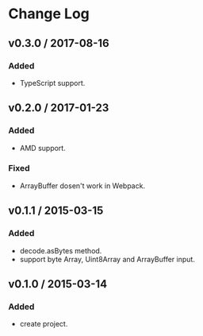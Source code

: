 # Change Log

## v0.3.0 / 2017-08-16
### Added
- TypeScript support.

## v0.2.0 / 2017-01-23
### Added
- AMD support.

### Fixed
- ArrayBuffer dosen't work in Webpack.

## v0.1.1 / 2015-03-15
### Added
- decode.asBytes method.
- support byte Array, Uint8Array and ArrayBuffer input.

## v0.1.0 / 2015-03-14
### Added
- create project.

